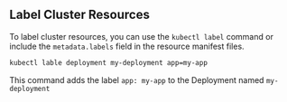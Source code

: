 
## Label Cluster Resources

To label cluster resources, you can use the `kubectl label` command or include the `metadata.labels` field in the resource manifest files.

```bash
kubectl lable deployment my-deployment app=my-app
```
This command adds the label `app: my-app` to the Deployment named `my-deployment`
